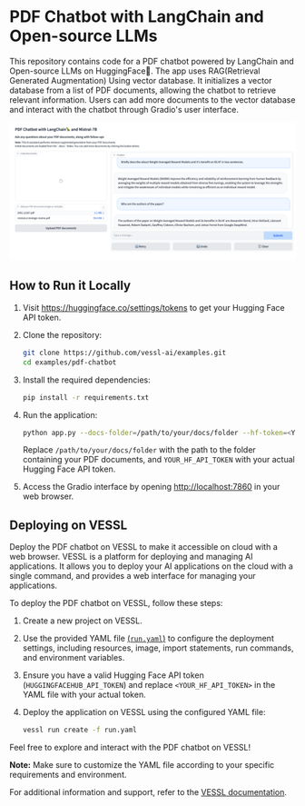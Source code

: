 # PDF Chatbot with LangChain and Open-source LLMs

This repository contains code for a PDF chatbot powered by LangChain and Open-source LLMs on HuggingFace🤗.
The app uses RAG(Retrieval Generated Augmentation) Using vector database. It initializes a vector database from a list of PDF documents, allowing the chatbot to retrieve relevant information. Users can add more documents to the vector database and interact with the chatbot through Gradio's user interface.

![screenshot](asset/screenshot.png)

## How to Run it Locally

1. Visit https://huggingface.co/settings/tokens to get your Hugging Face API token.

1. Clone the repository:

   ```bash
   git clone https://github.com/vessl-ai/examples.git
   cd examples/pdf-chatbot
   ```

1. Install the required dependencies:

   ```bash
   pip install -r requirements.txt
   ```

1. Run the application:

   ```bash
   python app.py --docs-folder=/path/to/your/docs/folder --hf-token=<YOUR_HF_API_TOKEN>
   ```

   Replace `/path/to/your/docs/folder` with the path to the folder containing your PDF documents, and `YOUR_HF_API_TOKEN` with your actual Hugging Face API token.

4. Access the Gradio interface by opening [http://localhost:7860](http://localhost:7860) in your web browser.

## Deploying on VESSL

Deploy the PDF chatbot on VESSL to make it accessible on cloud with a web browser. VESSL is a platform for deploying and managing AI applications. It allows you to deploy your AI applications on the cloud with a single command, and provides a web interface for managing your applications.

To deploy the PDF chatbot on VESSL, follow these steps:

1. Create a new project on VESSL.

2. Use the provided YAML file [(`run.yaml`)](./run.yaml) to configure the deployment settings, including resources, image, import statements, run commands, and environment variables.

3. Ensure you have a valid Hugging Face API token (`HUGGINGFACEHUB_API_TOKEN`) and replace `<YOUR_HF_API_TOKEN>` in the YAML file with your actual token.

4. Deploy the application on VESSL using the configured YAML file:

   ```bash
   vessl run create -f run.yaml
   ```

Feel free to explore and interact with the PDF chatbot on VESSL!

**Note:** Make sure to customize the YAML file according to your specific requirements and environment.

For additional information and support, refer to the [VESSL documentation](https://run-docs.vessl.ai/).
